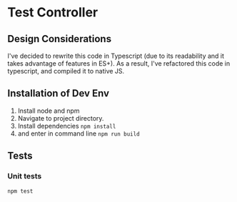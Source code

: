 # Test Controller

## Design Considerations
I've decided to rewrite this code in Typescript (due to its readability and it takes advantage of features in ES+). As a result, I've refactored this code in typescript, and compiled it to native JS. 

## Installation of Dev Env
1. Install node and npm 
2. Navigate to project directory.
3. Install dependencies `npm install`
4.  and enter in command line `npm run build`

## Tests
### Unit tests
`npm test`